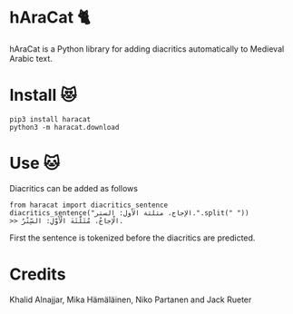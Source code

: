 # hAraCat 🐈

hAraCat is a Python library for adding diacritics automatically to Medieval Arabic text.

# Install 😻

    pip3 install haracat
    python3 -m haracat.download

# Use 🐱

Diacritics can be added as follows

    from haracat import diacritics_sentence
    diacritics_sentence("الإجاج، مثلثة الأول: الستر.".split(" "))
    >> الْإِجاجُ، مُثَلَّثَةَ الْأَوَّلِ: السِّتْرُ.

First the sentence is tokenized before the diacritics are predicted.

# Credits

Khalid Alnajjar, Mika Hämäläinen, Niko Partanen and Jack Rueter